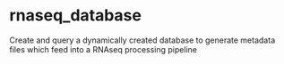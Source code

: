 # rnaseq_database
Create and query a dynamically created database to generate metadata files which feed into a RNAseq processing pipeline
